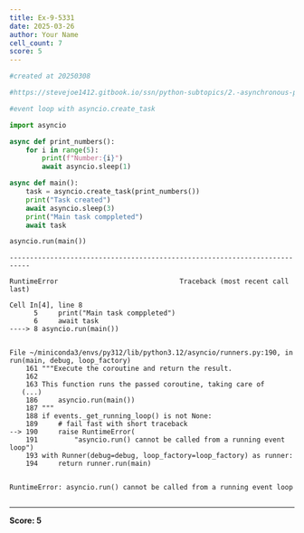 ```yaml
---
title: Ex-9-5331
date: 2025-03-26
author: Your Name
cell_count: 7
score: 5
---
```


```python
#created at 20250308
```


```python
#https://stevejoe1412.gitbook.io/ssn/python-subtopics/2.-asynchronous-programming
```


```python
#event loop with asyncio.create_task
```


```python
import asyncio
```


```python
async def print_numbers():
    for i in range(5):
        print(f"Number:{i}")
        await asyncio.sleep(1)
```


```python
async def main():
    task = asyncio.create_task(print_numbers())
    print("Task created")
    await asyncio.sleep(3)
    print("Main task comppleted")
    await task

asyncio.run(main())
```


    ---------------------------------------------------------------------------

    RuntimeError                              Traceback (most recent call last)

    Cell In[4], line 8
          5     print("Main task comppleted")
          6     await task
    ----> 8 asyncio.run(main())


    File ~/miniconda3/envs/py312/lib/python3.12/asyncio/runners.py:190, in run(main, debug, loop_factory)
        161 """Execute the coroutine and return the result.
        162 
        163 This function runs the passed coroutine, taking care of
       (...)
        186     asyncio.run(main())
        187 """
        188 if events._get_running_loop() is not None:
        189     # fail fast with short traceback
    --> 190     raise RuntimeError(
        191         "asyncio.run() cannot be called from a running event loop")
        193 with Runner(debug=debug, loop_factory=loop_factory) as runner:
        194     return runner.run(main)


    RuntimeError: asyncio.run() cannot be called from a running event loop



```python

```


---
**Score: 5**